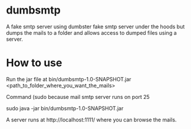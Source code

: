 dumbsmtp
========

A fake smtp server using dumbster fake smtp server under the hoods but dumps the mails to a folder and allows access to dumped files using a server.

How to use
=========

Run the jar file at bin/dumbsmtp-1.0-SNAPSHOT.jar <path_to_folder_where_you_want_the_mails>

Command (sudo because mail smtp server runs on port 25

sudo java -jar bin/dumbsmtp-1.0-SNAPSHOT.jar

A server runs at http://localhost:1111/ where you can browse the mails.
